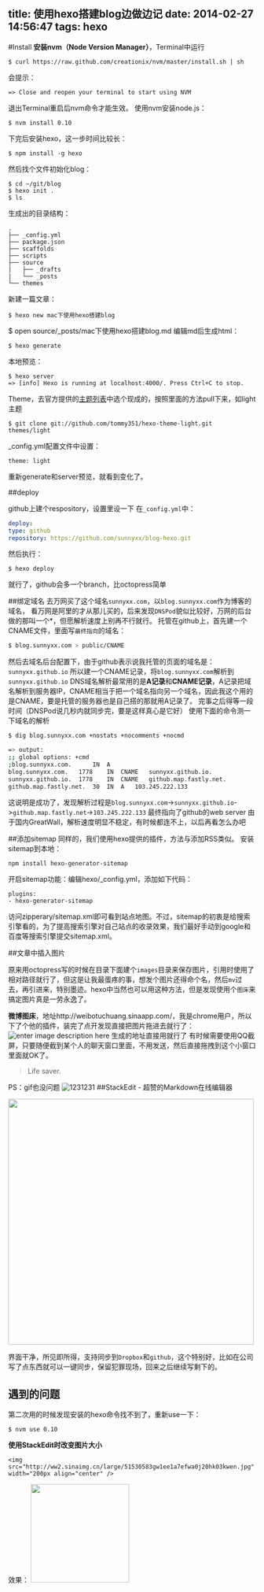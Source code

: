 title: 使用hexo搭建blog边做边记
date: 2014-02-27 14:56:47
tags: hexo
---

#Install
**安装nvm（Node Version Manager）**，Terminal中运行

    $ curl https://raw.github.com/creationix/nvm/master/install.sh | sh
会提示：

    => Close and reopen your terminal to start using NVM
退出Terminal重启后nvm命令才能生效。  使用nvm安装node.js：
<!--more--> 
    $ nvm install 0.10
下完后安装hexo，这一步时间比较长：

    $ npm install -g hexo

然后找个文件初始化blog：

    $ cd ~/git/blog  
    $ hexo init .
    $ ls
生成出的目录结构：

    .
    ├── _config.yml
    ├── package.json
    ├── scaffolds
    ├── scripts
    ├── source
    |   ├── _drafts
    |   └── _posts
    └── themes

新建一篇文章：

    $ hexo new mac下使用hexo搭建blog
$ open source/_posts/mac下使用hexo搭建blog.md 
编辑md后生成html：

    $ hexo generate
本地预览：

    $ hexo server
    => [info] Hexo is running at localhost:4000/. Press Ctrl+C to stop.
Theme，去官方提供的[主题列表][1]中选个现成的，按照里面的方法pull下来，如light主题


    $ git clone git://github.com/tommy351/hexo-theme-light.git themes/light
    
_config.yml配置文件中设置：

    theme: light
重新generate和server预览，就看到变化了。

##deploy

github上建个respository，设置里设一下
在`_config.yml`中：
``` yml
deploy:
type: github
repository: https://github.com/sunnyxx/blog-hexo.git
```
然后执行：

    $ hexo deploy
就行了，github会多一个branch，比octopress简单

##绑定域名
去万网买了这个域名`sunnyxx.com`，以`blog.sunnyxx.com`作为博客的域名，
看万网是阿里的才从那儿买的，后来发现`DNSPod`貌似比较好，万网的后台做的那叫一个*，但愿解析速度上别再不行就行。
托管在github上，首先建一个CNAME文件，里面写`最终指向`的域名：
``` bash
$ blog.sunnyxx.com > public/CNAME
```
然后去域名后台配置下，由于github表示说我托管的页面的域名是：`sunnyxx.github.io`
所以建一个CNAME记录，将`blog.sunnyxx.com`解析到`sunnyxx.github.io`
DNS域名解析最常用的是**A记录**和**CNAME记录**，A记录把域名解析到服务器IP，CNAME相当于把一个域名指向另一个域名，因此我这个用的是CNAME，要是托管的服务器也是自己搭的那就用A记录了。
完事之后得等一段时间（DNSPod说几秒内就同步完，要是这样真心是它好）
使用下面的命令测一下域名的解析
``` bash
$ dig blog.sunnyxx.com +nostats +nocomments +nocmd

=> output:
;; global options: +cmd
;blog.sunnyxx.com.      IN  A
blog.sunnyxx.com.   1778    IN  CNAME   sunnyxx.github.io.
sunnyxx.github.io.  1778    IN  CNAME   github.map.fastly.net.
github.map.fastly.net.  30  IN  A   103.245.222.133
```
这说明是成功了，发现解析过程是`blog.sunnyxx.com`->`sunnyxx.github.io`->`github.map.fastly.net`->`103.245.222.133` 最终指向了github的web server
由于国内GreatWall，解析速度明显不稳定，有时候都连不上，以后再看怎么办吧

##添加sitemap
同样的，我们使用hexo提供的插件，方法与添加RSS类似。
安装sitemap到本地：
```
npm install hexo-generator-sitemap
```
开启sitemap功能：编辑hexo/_config.yml，添加如下代码：
```
plugins:
- hexo-generator-sitemap
```
访问zipperary/sitemap.xml即可看到站点地图。不过，sitemap的初衷是给搜索引擎看的，为了提高搜索引擎对自己站点的收录效果，我们最好手动到google和百度等搜索引擎提交sitemap.xml。



##文章中插入图片

原来用octopress写的时候在目录下面建个`images`目录来保存图片，引用时使用了相对路径就行了，但这是让我最蛋疼的事，想发个图片还得命个名，然后`mv`过去，再引进来，特别墨迹。hexo中当然也可以用这种方法，但是发现使用个`图床`来搞定图片真是一劳永逸了。


**微博图床**，地址http://weibotuchuang.sinaapp.com/，我是chrome用户，所以下了个他的插件，装完了点开发现直接把图片拖进去就行了：
![enter image description here][3]
生成的地址直接用就行了
有时候需要使用QQ截屏，只要随便截到某个人的聊天窗口里面，不用发送，然后直接拖拽到这个小窗口里面就OK了。
> Life saver.

PS：gif也没问题
![1231231][2]
##StackEdit - 超赞的Markdown在线编辑器  

<img src="http://ww2.sinaimg.cn/large/51530583gw1ee1a7efwa0j20hk03kwen.jpg" width="500px" />

界面干净，所见即所得，支持同步到`Dropbox`和`github`，这个特别好，比如在公司写了点东西就可以一键同步，保留犯罪现场，回来之后继续写剩下的。

遇到的问题
-----
第二次用的时候发现安装的hexo命令找不到了，重新use一下：
```
$ nvm use 0.10
```

**使用StackEdit时改变图片大小**

```
<img src="http://ww2.sinaimg.cn/large/51530583gw1ee1a7efwa0j20hk03kwen.jpg" width="200px align="center" />
```
效果：
  <img src="http://ww2.sinaimg.cn/large/51530583gw1ee1a7efwa0j20hk03kwen.jpg" width="200px" />


  [1]: https://github.com/tommy351/hexo/wiki/Themes
  [2]: http://ww2.sinaimg.cn/large/51530583gw1ee17y3p11zg207804lnhh.gif
  [3]: http://ww2.sinaimg.cn/large/51530583gw1ee18d6ak6yj208c08ydg6.jpg
  [4]: https://stackedit.io/res-min/img/logo-promo-128.png 
